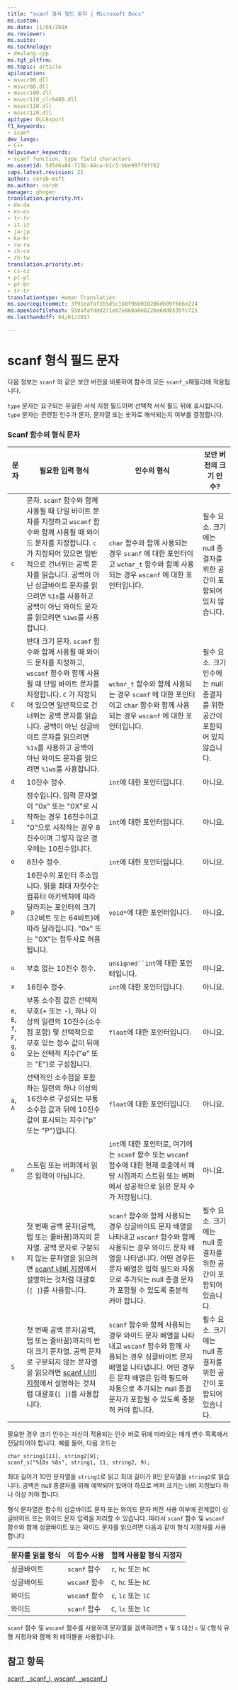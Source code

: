 ```yaml
---
title: "scanf 형식 필드 문자 | Microsoft Docs"
ms.custom: 
ms.date: 11/04/2016
ms.reviewer: 
ms.suite: 
ms.technology:
- devlang-cpp
ms.tgt_pltfrm: 
ms.topic: article
apilocation:
- msvcr90.dll
- msvcr80.dll
- msvcr100.dll
- msvcr110_clr0400.dll
- msvcr110.dll
- msvcr120.dll
apitype: DLLExport
f1_keywords:
- scanf
dev_langs:
- C++
helpviewer_keywords:
- scanf function, type field characters
ms.assetid: 5d546a84-715b-44ca-b1c5-bbe997f9ff62
caps.latest.revision: 21
author: corob-msft
ms.author: corob
manager: ghogen
translation.priority.ht:
- de-de
- es-es
- fr-fr
- it-it
- ja-jp
- ko-kr
- ru-ru
- zh-cn
- zh-tw
translation.priority.mt:
- cs-cz
- pl-pl
- pt-br
- tr-tr
translationtype: Human Translation
ms.sourcegitcommit: 3f91eafaf3b5d5c1b8f96b010206d699f666e224
ms.openlocfilehash: 93dafafddd271eb7e068a0e822be6dd8535fc721
ms.lasthandoff: 04/01/2017

---
```

# <a name="scanf-type-field-characters"></a>scanf 형식 필드 문자
다음 정보는 `scanf` 와 같은 보안 버전을 비롯하여 함수의 모든 `scanf_s`패밀리에 적용됩니다.  
  
 `type` 문자는 요구되는 유일한 서식 지정 필드이며 선택적 서식 필드 뒤에 표시됩니다. `type` 문자는 관련된 인수가 문자, 문자열 또는 숫자로 해석되는지 여부를 결정합니다.  
  
### <a name="type-characters-for-scanf-functions"></a>Scanf 함수의 형식 문자  
  
|문자|필요한 입력 형식|인수의 형식|보안 버전의 크기 인수?|  
|---------------|----------------------------|----------------------|--------------------------------------|  
|`c`|문자. `scanf` 함수와 함께 사용될 때 단일 바이트 문자를 지정하고 `wscanf` 함수와 함께 사용될 때 와이드 문자를 지정합니다. `c` 가 지정되어 있으면 일반적으로 건너뛰는 공백 문자를 읽습니다. 공백이 아닌 싱글바이트 문자를 읽으려면 `%1s`를 사용하고 공백이 아닌 와이드 문자를 읽으려면 `%1ws`를 사용합니다.|`char` 함수와 함께 사용되는 경우 `scanf` 에 대한 포인터이고 `wchar_t` 함수와 함께 사용되는 경우 `wscanf` 에 대한 포인터입니다.|필수 요소. 크기에는 null 종결자를 위한 공간이 포함되어 있지 않습니다.|  
|`C`|반대 크기 문자. `scanf` 함수와 함께 사용될 때 와이드 문자를 지정하고, `wscanf` 함수와 함께 사용될 때 단일 바이트 문자를 지정합니다. `C` 가 지정되어 있으면 일반적으로 건너뛰는 공백 문자를 읽습니다. 공백이 아닌 싱글바이트 문자를 읽으려면 `%1s`를 사용하고 공백이 아닌 와이드 문자를 읽으려면 `%1ws`를 사용합니다.|`wchar_t` 함수와 함께 사용되는 경우 `scanf` 에 대한 포인터이고 `char` 함수와 함께 사용되는 경우 `wscanf` 에 대한 포인터입니다.|필수 요소. 크기 인수에는 null 종결자를 위한 공간이 포함되어 있지 않습니다.|  
|`d`|10진수 정수.|`int`에 대한 포인터입니다.|아니요.|  
|`i`|정수입니다. 입력 문자열이 "0x" 또는 "0X"로 시작하는 경우 16진수이고 "0"으로 시작하는 경우 8진수이며 그렇지 않은 경우에는 10진수입니다.|`int`에 대한 포인터입니다.|아니요.|  
|`o`|8진수 정수.|`int`에 대한 포인터입니다.|아니요.|  
|`p`|16진수의 포인터 주소입니다. 읽을 최대 자릿수는 컴퓨터 아키텍처에 따라 달라지는 포인터의 크기(32비트 또는 64비트)에 따라 달라집니다. "0x" 또는 "0X"는 접두사로 허용됩니다.|`void*`에 대한 포인터입니다.|아니요.|  
|`u`|부호 없는 10진수 정수.|`unsigned``int`에 대한 포인터입니다.|아니요.|  
|`x`|16진수 정수.|`int`에 대한 포인터입니다.|아니요.|  
|`e`, `E`, `f`, `F`, `g`, `G`|부동 소수점 값은 선택적 부호(+ 또는 -), 하나 이상의 일련의 10진수(소수점 포함) 및 선택적으로 부호 있는 정수 값이 뒤에 오는 선택적 지수("e" 또는 "E")로 구성됩니다.|`float`에 대한 포인터입니다.|아니요.|  
|`a`, `A`|선택적인 소수점을 포함하는 일련의 하나 이상의 16진수로 구성되는 부동 소수점 값과 뒤에 10진수 값이 표시되는 지수("p" 또는 "P")입니다.|`float`에 대한 포인터입니다.|아니요.|  
|`n`|스트림 또는 버퍼에서 읽은 입력이 아닙니다.|`int`에 대한 포인터로, 여기에는 `scanf` 함수 또는 `wscanf` 함수에 대한 현재 호출에서 해당 시점까지 스트림 또는 버퍼에서 성공적으로 읽은 문자 수가 저장됩니다.|아니요.|  
|`s`|첫 번째 공백 문자(공백, 탭 또는 줄바꿈)까지의 문자열. 공백 문자로 구분되지 않는 문자열을 읽으려면 [scanf 너비 지정](../c-runtime-library/scanf-width-specification.md)에서 설명하는 것처럼 대괄호(`[ ]`)를 사용합니다.|`scanf` 함수와 함께 사용되는 경우 싱글바이트 문자 배열을 나타내고 `wscanf` 함수와 함께 사용되는 경우 와이드 문자 배열을 나타냅니다. 어떤 경우든 문자 배열은 입력 필드와 자동으로 추가되는 null 종결 문자가 포함될 수 있도록 충분히 커야 합니다.|필수 요소. 크기에는 null 종결자를 위한 공간이 포함되어 있습니다.|  
|`S`|첫 번째 공백 문자(공백, 탭 또는 줄바꿈)까지의 반대 크기 문자열. 공백 문자로 구분되지 않는 문자열을 읽으려면 [scanf 너비 지정](../c-runtime-library/scanf-width-specification.md)에서 설명하는 것처럼 대괄호(`[ ]`)를 사용합니다.|`scanf` 함수와 함께 사용되는 경우 와이드 문자 배열을 나타내고 `wscanf` 함수와 함께 사용되는 경우 싱글바이트 문자 배열을 나타냅니다. 어떤 경우든 문자 배열은 입력 필드와 자동으로 추가되는 null 종결 문자가 포함될 수 있도록 충분히 커야 합니다.|필수 요소. 크기에는 null 종결자를 위한 공간이 포함되어 있습니다.|  
  
  
 필요한 경우 크기 인수는 자신이 적용되는 인수 바로 뒤에 따라오는 매개 변수 목록에서 전달되어야 합니다. 예를 들어, 다음 코드는  
  
```  
char string1[11], string2[9];  
scanf_s("%10s %8s", string1, 11, string2, 9);  
```  
  
 최대 길이가 10인 문자열을 `string1`로 읽고 최대 길이가 8인 문자열을 `string2`로 읽습니다. 공백은 null 종결자를 위해 예약되어 있어야 하므로 버퍼 크기는 너비 지정보다 하나 이상 커야 합니다.  
  
 형식 문자열은 함수의 싱글바이트 문자 또는 와이드 문자 버전 사용 여부에 관계없이 싱글바이트 또는 와이드 문자 입력을 처리할 수 있습니다. 따라서 `scanf` 함수 및 `wscanf` 함수와 함께 싱글바이트 또는 와이드 문자를 읽으려면 다음과 같이 형식 지정자를 사용합니다.  
  
|문자를 읽을 형식|이 함수 사용|함께 사용할 형식 지정자|  
|--------------------------|-----------------------|----------------------------------|  
|싱글바이트|`scanf` 함수|`c`, `hc` 또는 `hC`|  
|싱글바이트|`wscanf` 함수|`C`, `hc` 또는 `hC`|  
|와이드|`wscanf` 함수|`c`, `lc` 또는 `lC`|  
|와이드|`scanf` 함수|`C`, `lc` 또는 `lC`|  
  
 `scanf` 함수 및 `wscanf` 함수를 사용하여 문자열을 검색하려면 `s` 및 `S` 대신 `c` 및 `C`형식 유형 지정자와 함께 위 테이블을 사용합니다.  
  
## <a name="see-also"></a>참고 항목  
 [scanf, _scanf_l, wscanf, _wscanf_l](../c-runtime-library/reference/scanf-scanf-l-wscanf-wscanf-l.md)
